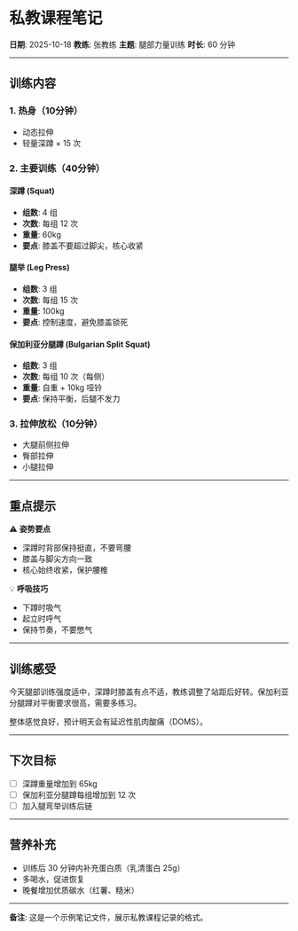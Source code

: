 # 私教课程笔记

**日期**: 2025-10-18
**教练**: 张教练
**主题**: 腿部力量训练
**时长**: 60 分钟

---

## 训练内容

### 1. 热身（10分钟）
- 动态拉伸
- 轻量深蹲 × 15 次

### 2. 主要训练（40分钟）

#### 深蹲 (Squat)
- **组数**: 4 组
- **次数**: 每组 12 次
- **重量**: 60kg
- **要点**: 膝盖不要超过脚尖，核心收紧

#### 腿举 (Leg Press)
- **组数**: 3 组
- **次数**: 每组 15 次
- **重量**: 100kg
- **要点**: 控制速度，避免膝盖锁死

#### 保加利亚分腿蹲 (Bulgarian Split Squat)
- **组数**: 3 组
- **次数**: 每组 10 次（每侧）
- **重量**: 自重 + 10kg 哑铃
- **要点**: 保持平衡，后腿不发力

### 3. 拉伸放松（10分钟）
- 大腿前侧拉伸
- 臀部拉伸
- 小腿拉伸

---

## 重点提示

⚠️ **姿势要点**
- 深蹲时背部保持挺直，不要弯腰
- 膝盖与脚尖方向一致
- 核心始终收紧，保护腰椎

💡 **呼吸技巧**
- 下蹲时吸气
- 起立时呼气
- 保持节奏，不要憋气

---

## 训练感受

今天腿部训练强度适中，深蹲时膝盖有点不适，教练调整了站距后好转。保加利亚分腿蹲对平衡要求很高，需要多练习。

整体感觉良好，预计明天会有延迟性肌肉酸痛（DOMS）。

---

## 下次目标

- [ ] 深蹲重量增加到 65kg
- [ ] 保加利亚分腿蹲每组增加到 12 次
- [ ] 加入腿弯举训练后链

---

## 营养补充

- 训练后 30 分钟内补充蛋白质（乳清蛋白 25g）
- 多喝水，促进恢复
- 晚餐增加优质碳水（红薯、糙米）

---

**备注**: 这是一个示例笔记文件，展示私教课程记录的格式。
